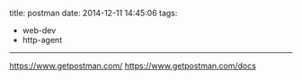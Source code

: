 title: postman
date: 2014-12-11 14:45:06
tags:
- web-dev
- http-agent
---

https://www.getpostman.com/
https://www.getpostman.com/docs
